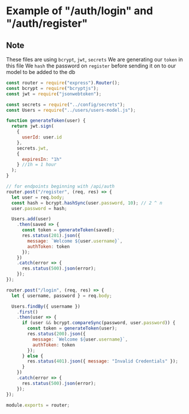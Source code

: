 # Example of "/auth/login" and "/auth/register"

## Note

These files are using `bcrypt`, `jwt`, `secrets`
We are generating our `token` in this file
We `hash` the password on `register` before sending it on to our model to be added to the db

```javascript
const router = require("express").Router();
const bcrypt = require("bcryptjs");
const jwt = require("jsonwebtoken");

const secrets = require("../config/secrets");
const Users = require("../users/users-model.js");

function generateToken(user) {
  return jwt.sign(
    {
      userId: user.id
    },
    secrets.jwt,
    {
      expiresIn: "1h"
    } //1h = 1 hour
  );
}

// for endpoints beginning with /api/auth
router.post("/register", (req, res) => {
  let user = req.body;
  const hash = bcrypt.hashSync(user.password, 10); // 2 ^ n
  user.password = hash;

  Users.add(user)
    .then(saved => {
      const token = generateToken(saved);
      res.status(201).json({
        message: `Welcome ${user.username}`,
        authToken: token
      });
    })
    .catch(error => {
      res.status(500).json(error);
    });
});

router.post("/login", (req, res) => {
  let { username, password } = req.body;

  Users.findBy({ username })
    .first()
    .then(user => {
      if (user && bcrypt.compareSync(password, user.password)) {
        const token = generateToken(user);
        res.status(200).json({
          message: `Welcome ${user.username}`,
          authToken: token
        });
      } else {
        res.status(401).json({ message: "Invalid Credentials" });
      }
    })
    .catch(error => {
      res.status(500).json(error);
    });
});

module.exports = router;
```
